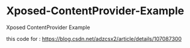 # Xposed-ContentProvider-Example
Xposed ContentProvider Example

this code for : https://blog.csdn.net/adzcsx2/article/details/107087300